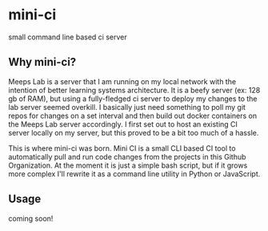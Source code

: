 # mini-ci
small command line based ci server

## Why mini-ci?

Meeps Lab is a server that I am running on my local network with the intention of better learning systems architecture. It is a beefy server (ex: 128 gb of RAM), but using a fully-fledged ci server to deploy my changes to the lab server seemed overkill. I basically just need something to poll my git repos for changes on a set interval and then build out docker containers on the Meeps Lab server accordingly. I first set out to host an existing CI server locally on my server, but this proved to be a bit too much of a hassle.

This is where mini-ci was born. Mini CI is a small CLI based CI tool to automatically pull and run code changes from the projects in this Github Organization. At the moment it is just a simple bash script, but if it grows more complex I'll rewrite it as a command line utility in Python or JavaScript.

## Usage

coming soon!
